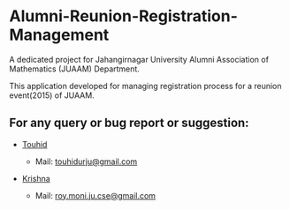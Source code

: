 # Alumni-Reunion-Registration-Management
A dedicated project for Jahangirnagar University Alumni Association of Mathematics (JUAAM) Department.

This application developed for managing registration process for a reunion event(2015) of JUAAM.



## For any query or bug report or suggestion:
- [Touhid](https://github.com/TouhidurRahamanKhan)
  * Mail: touhidurju@gmail.com

- [Krishna](https://github.com/moni-roy)
  * Mail: roy.moni.ju.cse@gmail.com

